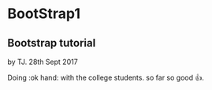 # BootStrap1
## Bootstrap tutorial
by TJ. 28th Sept 2017

Doing :ok hand: with the college students. so far so good :+1:.

